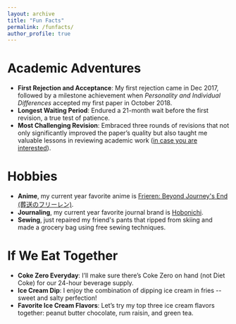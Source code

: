 ```yaml
---
layout: archive
title: "Fun Facts"
permalink: /funfacts/
author_profile: true
---
```


Academic Adventures
======
- **First Rejection and Acceptance**: My first rejection came in Dec 2017, followed by a milestone achievement when *Personality and Individual Differences* accepted my first paper in October 2018.
- **Longest Waiting Period**: Endured a 21-month wait before the first revision, a true test of patience. 
- **Most Challenging Revision**: Embraced three rounds of revisions that not only significantly improved the paper’s quality but also taught me valuable lessons in reviewing academic work ([in case you are interested](https://link.springer.com/article/10.1007/s10902-019-00192-w)).

Hobbies
======
- **Anime**, my current year favorite anime is [Frieren: Beyond Journey's End (葬送のフリーレン)](https://frieren-anime.jp/).
- **Journaling**, my current year favorite journal brand is [Hobonichi](https://www.1101.com/store/techo/en/).
- **Sewing**, just repaired my friend's pants that ripped from skiing and made a grocery bag using free sewing techniques.

If We Eat Together
======
- **Coke Zero Everyday**: I’ll make sure there’s Coke Zero on hand (not Diet Coke) for our 24-hour beverage supply.
- **Ice Cream Dip**: I enjoy the  combination of dipping ice cream in fries -- sweet and salty perfection!
- **Favorite Ice Cream Flavors**: Let’s try my top three ice cream flavors together: peanut butter chocolate, rum raisin, and green tea.
